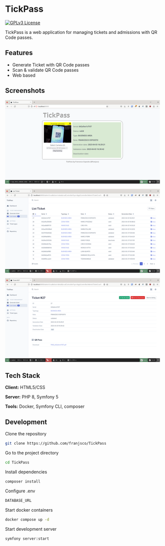 




# TickPass

[![GPLv3 License](https://img.shields.io/badge/License-GPL%20v3-green.svg)](https://opensource.org/licenses/)

TickPass is a web application for managing tickets and admissions with QR Code passes.




## Features

- Generate Ticket with QR Code passes
- Scan & validate QR Code passes
- Web based


## Screenshots

![App Screenshot](readme_files/front.png)

![App Screenshot](readme_files/back-list.png)


![App Screenshot](readme_files/back-single.png)

## Tech Stack

**Client:** HTML5/CSS

**Server:** PHP 8, Symfony 5

**Tools:** Docker, Symfony CLI, composer

## Development

Clone the repository
``` bash
git clone https://github.com/franjsco/TickPass
```

Go to the project directory
```bash
cd TickPass
```

Install dependencies
```bash
composer install
```

Configure .env
```bash
DATABASE_URL
```

Start docker containers
```bash
docker compose up -d
```

Start development server

```bash
symfony server:start 
``` 


